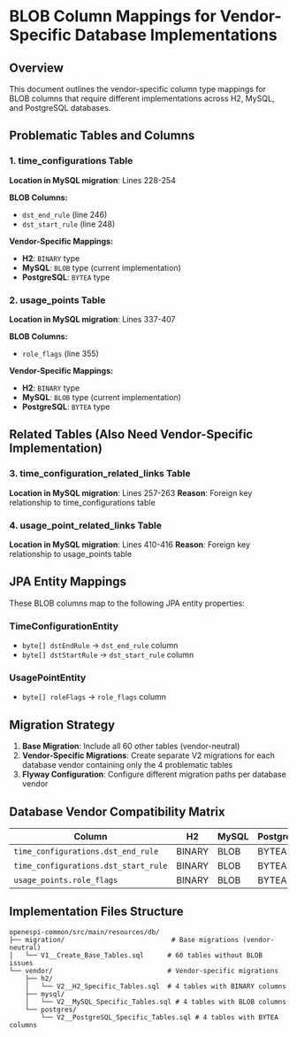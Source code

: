 # BLOB Column Mappings for Vendor-Specific Database Implementations

## Overview
This document outlines the vendor-specific column type mappings for BLOB columns that require different implementations across H2, MySQL, and PostgreSQL databases.

## Problematic Tables and Columns

### 1. time_configurations Table
**Location in MySQL migration**: Lines 228-254

**BLOB Columns:**
- `dst_end_rule` (line 246)
- `dst_start_rule` (line 248)

**Vendor-Specific Mappings:**
- **H2**: `BINARY` type
- **MySQL**: `BLOB` type (current implementation)
- **PostgreSQL**: `BYTEA` type

### 2. usage_points Table
**Location in MySQL migration**: Lines 337-407

**BLOB Columns:**
- `role_flags` (line 355)

**Vendor-Specific Mappings:**
- **H2**: `BINARY` type
- **MySQL**: `BLOB` type (current implementation)
- **PostgreSQL**: `BYTEA` type

## Related Tables (Also Need Vendor-Specific Implementation)

### 3. time_configuration_related_links Table
**Location in MySQL migration**: Lines 257-263
**Reason**: Foreign key relationship to time_configurations table

### 4. usage_point_related_links Table
**Location in MySQL migration**: Lines 410-416
**Reason**: Foreign key relationship to usage_points table

## JPA Entity Mappings
These BLOB columns map to the following JPA entity properties:

### TimeConfigurationEntity
- `byte[] dstEndRule` → `dst_end_rule` column
- `byte[] dstStartRule` → `dst_start_rule` column

### UsagePointEntity
- `byte[] roleFlags` → `role_flags` column

## Migration Strategy
1. **Base Migration**: Include all 60 other tables (vendor-neutral)
2. **Vendor-Specific Migrations**: Create separate V2 migrations for each database vendor containing only the 4 problematic tables
3. **Flyway Configuration**: Configure different migration paths per database vendor

## Database Vendor Compatibility Matrix

| Column | H2 | MySQL | PostgreSQL |
|--------|----|----|------------|
| `time_configurations.dst_end_rule` | BINARY | BLOB | BYTEA |
| `time_configurations.dst_start_rule` | BINARY | BLOB | BYTEA |
| `usage_points.role_flags` | BINARY | BLOB | BYTEA |

## Implementation Files Structure
```
openespi-common/src/main/resources/db/
├── migration/                           # Base migrations (vendor-neutral)
│   └── V1__Create_Base_Tables.sql      # 60 tables without BLOB issues
└── vendor/                             # Vendor-specific migrations
    ├── h2/
    │   └── V2__H2_Specific_Tables.sql  # 4 tables with BINARY columns
    ├── mysql/
    │   └── V2__MySQL_Specific_Tables.sql # 4 tables with BLOB columns
    └── postgres/
        └── V2__PostgreSQL_Specific_Tables.sql # 4 tables with BYTEA columns
```